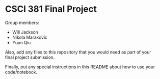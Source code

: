 # CSCI 381 Final Project

Group members:
- Will Jackson
- Nikola Marakovic
- Yuan Qiu

Also, add any files to this repository that you would need as part of your final project submission.

Finally, put any special instructions in this README about how to use your code/notebook.
